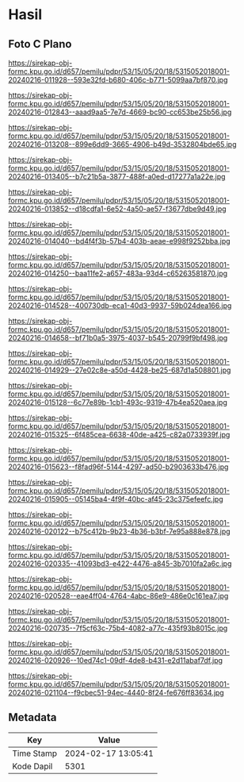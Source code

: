 # Hasil

## Foto C Plano

https://sirekap-obj-formc.kpu.go.id/d657/pemilu/pdpr/53/15/05/20/18/5315052018001-20240216-011928--593e32fd-b680-406c-b771-5099aa7bf870.jpg

https://sirekap-obj-formc.kpu.go.id/d657/pemilu/pdpr/53/15/05/20/18/5315052018001-20240216-012843--aaad9aa5-7e7d-4669-bc90-cc653be25b56.jpg

https://sirekap-obj-formc.kpu.go.id/d657/pemilu/pdpr/53/15/05/20/18/5315052018001-20240216-013208--899e6dd9-3665-4906-b49d-3532804bde65.jpg

https://sirekap-obj-formc.kpu.go.id/d657/pemilu/pdpr/53/15/05/20/18/5315052018001-20240216-013405--b7c21b5a-3877-488f-a0ed-d17277a1a22e.jpg

https://sirekap-obj-formc.kpu.go.id/d657/pemilu/pdpr/53/15/05/20/18/5315052018001-20240216-013852--d18cdfa1-6e52-4a50-ae57-f3677dbe9d49.jpg

https://sirekap-obj-formc.kpu.go.id/d657/pemilu/pdpr/53/15/05/20/18/5315052018001-20240216-014040--bd4f4f3b-57b4-403b-aeae-e998f9252bba.jpg

https://sirekap-obj-formc.kpu.go.id/d657/pemilu/pdpr/53/15/05/20/18/5315052018001-20240216-014250--baa11fe2-a657-483a-93d4-c65263581870.jpg

https://sirekap-obj-formc.kpu.go.id/d657/pemilu/pdpr/53/15/05/20/18/5315052018001-20240216-014528--400730db-eca1-40d3-9937-59b024dea166.jpg

https://sirekap-obj-formc.kpu.go.id/d657/pemilu/pdpr/53/15/05/20/18/5315052018001-20240216-014658--bf71b0a5-3975-4037-b545-20799f9bf498.jpg

https://sirekap-obj-formc.kpu.go.id/d657/pemilu/pdpr/53/15/05/20/18/5315052018001-20240216-014929--27e02c8e-a50d-4428-be25-687d1a508801.jpg

https://sirekap-obj-formc.kpu.go.id/d657/pemilu/pdpr/53/15/05/20/18/5315052018001-20240216-015128--6c77e89b-1cb1-493c-9319-47b4ea520aea.jpg

https://sirekap-obj-formc.kpu.go.id/d657/pemilu/pdpr/53/15/05/20/18/5315052018001-20240216-015325--6f485cea-6638-40de-a425-c82a0733939f.jpg

https://sirekap-obj-formc.kpu.go.id/d657/pemilu/pdpr/53/15/05/20/18/5315052018001-20240216-015623--f8fad96f-5144-4297-ad50-b2903633b476.jpg

https://sirekap-obj-formc.kpu.go.id/d657/pemilu/pdpr/53/15/05/20/18/5315052018001-20240216-015905--05145ba4-4f9f-40bc-af45-23c375efeefc.jpg

https://sirekap-obj-formc.kpu.go.id/d657/pemilu/pdpr/53/15/05/20/18/5315052018001-20240216-020122--b75c412b-9b23-4b36-b3bf-7e95a888e878.jpg

https://sirekap-obj-formc.kpu.go.id/d657/pemilu/pdpr/53/15/05/20/18/5315052018001-20240216-020335--41093bd3-e422-4476-a845-3b7010fa2a6c.jpg

https://sirekap-obj-formc.kpu.go.id/d657/pemilu/pdpr/53/15/05/20/18/5315052018001-20240216-020528--eae4ff04-4764-4abc-86e9-486e0c161ea7.jpg

https://sirekap-obj-formc.kpu.go.id/d657/pemilu/pdpr/53/15/05/20/18/5315052018001-20240216-020735--7f5cf63c-75b4-4082-a77c-435f93b8015c.jpg

https://sirekap-obj-formc.kpu.go.id/d657/pemilu/pdpr/53/15/05/20/18/5315052018001-20240216-020926--10ed74c1-09df-4de8-b431-e2d11abaf7df.jpg

https://sirekap-obj-formc.kpu.go.id/d657/pemilu/pdpr/53/15/05/20/18/5315052018001-20240216-021104--f9cbec51-94ec-4440-8f24-fe676ff83634.jpg


## Metadata

| Key        | Value               |
| ---------- | ------------------- |
| Time Stamp | 2024-02-17 13:05:41 |
| Kode Dapil | 5301                |



